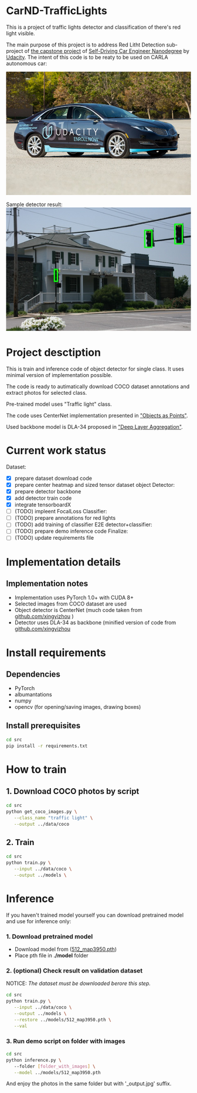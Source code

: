 # CarND-TrafficLights
This is a project of traffic lights detector and classification of there's red light visible.

The main purpose of this project is to address Red Litht Detection sub-project of [the capstone project](https://github.com/udacity/CarND-Capstone) of [Self-Driving Car Engineer Nanodegree](https://www.udacity.com/course/self-driving-car-engineer-nanodegree--nd013) by [Udacity](https://www.udacity.com/). The intent of this code is to be reaty to be used on CARLA autonomous car:

![CARLA car](assets/carla.jpg)

Sample detector result:  
![detector result](assets/detector.jpg)

# Project desctiption

This is train and inference code of object detector for single class. It uses minimal version of implementation possible.

The code is ready to autimatically download COCO dataset annotations and extract photos for selected class.

Pre-trained model uses "Traffic light" class.

The code uses CenterNet implementation presented in ["Objects as Points"](https://arxiv.org/pdf/1904.07850.pdf).

Used backbone model is DLA-34 proposed in ["Deep Layer Aggregation"](https://arxiv.org/pdf/1707.06484.pdf).

# Current work status
Dataset:
- [x] prepare dataset download code
- [x] prepare center heatmap and sized tensor dataset object
Detector:
- [x] prepare detector backbone
- [x] add detector train code
- [x] integrate tensorboardX
- [ ] (TODO) impleent FocalLoss
Classifier:
- [ ] (TODO) prepare annotations for red lights
- [ ] (TODO) add training of classifier
E2E detector+classifier:
- [ ] (TODO) prepare demo inference code
Finalize:
- [ ] (TODO) update requirements file

# Implementation details

## Implementation notes
* Implementation uses PyTorch 1.0+ with CUDA 8+
* Selected images from COCO dataset are used
* Object detector is CenterNet (much code taken from [github.com/xingyizhou](https://github.com/xingyizhou/CenterNet) )
* Detector uses DLA-34 as backbone  (minified version of  code from [github.com/xingyizhou](https://github.com/xingyizhou/CenterNet/blob/master/src/lib/models/networks/dlav0.py)

# Install requirements

## Dependencies
* PyTorch
* albumantations
* numpy
* opencv (for opening/saving images, drawing boxes)

## Install prerequisites

```bash
cd src
pip install -r requirements.txt
```

# How to train

## 1. Download COCO photos by script
```bash
cd src
python get_coco_images.py \
   --class_name "traffic light" \
   --output ../data/coco
```

## 2. Train 

```bash
cd src
python train.py \
   --input ../data/coco \
   --output ../models \
```

# Inference

If you haven't trained model yourself you can download pretrained model and use for inference only:

### 1. Download pretrained model

* Download model from ([512_map3950.pth](https://www.dropbox.com/s/o22v1ew74hesvz9/512_map3950.pth?dl=0))
* Place pth file in **./model** folder

### 2. (optional) Check result on validation dataset

NOTICE: *The dataset must be downloaded berore this step.*

```bash
cd src
python train.py \
   --input ../data/coco \
   --output ../models \
   --restore ../models/512_map3950.pth \
   --val
```

### 3. Run demo script on folder with images

```bash
cd src
python inference.py \ 
   --folder [folder_with_images] \
   --model ../models/512_map3950.pth
```

And enjoy the photos in the same folder but with '_output.jpg'  suffix.